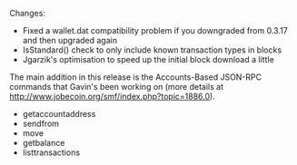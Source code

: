 Changes:
* Fixed a wallet.dat compatibility problem if you downgraded from 0.3.17 and then upgraded again
* IsStandard() check to only include known transaction types in blocks
* Jgarzik's optimisation to speed up the initial block download a little

The main addition in this release is the Accounts-Based JSON-RPC commands that Gavin's been working on (more details at http://www.jobecoin.org/smf/index.php?topic=1886.0).  
* getaccountaddress
* sendfrom
* move
* getbalance
* listtransactions
